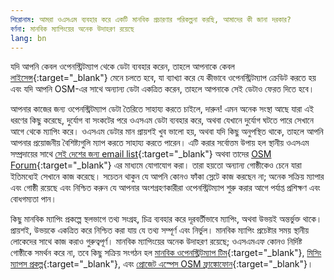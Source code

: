 ```yaml
---
শিরোনাম: আমরা ওএসএম ব্যবহার করে একটি মানবিক প্রচারণার পরিকল্পনা করছি, আমাদের কী জানা দরকার?
বর্ণনা: মানবিক ম্যাপিংয়ের অনেক উদাহরণ রয়েছে
lang: bn
---
```


যদি আপনি কেবল ওপেনস্ট্রিটম্যাপ থেকে ডেটা ব্যবহার করেন, তাহলে আপনাকে কেবল [লাইসেন্স](https://www.openstreetmap.org/copyright){:target="_blank"} মেনে চলতে হবে, যা ব্যাখ্যা করে যে কীভাবে ওপেনস্ট্রিটম্যাপ ক্রেডিট করতে হয় এবং যদি আপনি OSM-এর সাথে অন্যান্য ডেটা একত্রিত করেন, তাহলে আপনাকে সেই ডেটাও ফেরত দিতে হবে।

আপনার কাজের জন্য ওপেনস্ট্রিটম্যাপ ডেটা তৈরিতে সাহায্য করতে চাইলে, দারুন! এমন অনেক সংস্থা আছে যারা এই ধরণের কিছু করেছে, দুর্যোগ বা সংকটের পরে ওএসএম ডেটা ব্যবহার করে, অথবা যেখানে দুর্যোগ ঘটতে পারে সেখানে আগে থেকে ম্যাপিং করে। ওএসএম ডেটার মান প্রায়শই খুব ভালো হয়, অথবা যদি কিছু অনুপস্থিত থাকে, তাহলে আপনি আপনার প্রয়োজনীয় বৈশিষ্ট্যগুলি ম্যাপ করতে সাহায্য করতে পারেন। এটি করার সর্বোত্তম উপায় হল স্থানীয় ওএসএম সম্প্রদায়ের সাথে [সেই দেশের জন্য email list](https://lists.openstreetmap.org/listinfo){:target="_blank"} অথবা তাদের [OSM Forum](https://community.openstreetmap.org){:target="_blank"} এর মাধ্যমে যোগাযোগ করা। তারা হয়তো অন্যান্য গোষ্ঠীকেও চেনে যারা ইতিমধ্যেই সেখানে কাজ করেছে। সচেতন থাকুন যে আপনি কোনও ফাঁকা স্লেটে কাজ করছেন না; অনেক সক্রিয় ম্যাপার এবং গোষ্ঠী রয়েছে এবং নিশ্চিত করুন যে আপনার অংশগ্রহণকারীরা ওপেনস্ট্রিটম্যাপ শুরু করার আগে পর্যাপ্ত প্রশিক্ষণ এবং বোধগম্যতা পান।

কিছু মানবিক ম্যাপিং প্রকল্পে স্থলভাগে তথ্য সংগ্রহ, চিত্র ব্যবহার করে দূরবর্তীভাবে ম্যাপিং, অথবা উভয়ই অন্তর্ভুক্ত থাকে। প্রায়শই, উভয়কে একত্রিত করে নিশ্চিত করা যায় যে তথ্য সম্পূর্ণ এবং নির্ভুল। মানবিক ম্যাপিং প্রচেষ্টার সময় স্থানীয় লোকেদের সাথে কাজ করাও গুরুত্বপূর্ণ। মানবিক ম্যাপিংয়ের অনেক উদাহরণ রয়েছে; ওএসএমএফ কোনও নির্দিষ্ট গোষ্ঠীকে সমর্থন করে না, তবে কিছু সক্রিয় সংগঠন হল [মানবিক ওপেনস্ট্রিটম্যাপ টিম](http://www.hotosm.org){:target="_blank"}, [মিসিং ম্যাপস প্রকল্প](http://www.missingmaps.org){:target="_blank"}, এবং [প্রোজেট এস্পেস OSM ফ্রাঙ্কোফোন](https://projeteof.org/){:target="_blank"}।
